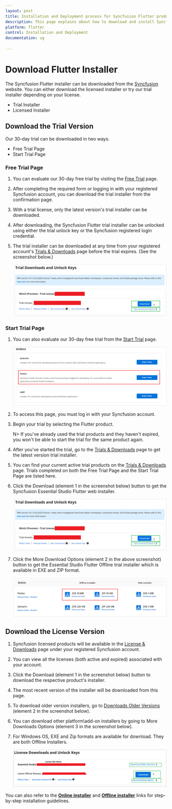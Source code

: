 ```yaml
---
layout: post
title: Installation and Deployment process for Syncfusion Flutter products
description: This page explains about how to download and install Syncfusion Essential Studio Flutter installer and deploy the Syncfusion Flutter component
platform: flutter
control: Installation and Deployment
documentation: ug

---
```


# Download Flutter Installer

The Syncfusion Flutter installer can be downloaded from the [Syncfusion](https://www.syncfusion.com/flutter-widgets) website. You can either download the licensed installer or try our trial installer depending on your license. 

   -	Trial Installer
   -	Licensed Installer


## Download the Trial Version

Our 30-day trial can be downloaded in two ways.

   * Free Trial Page
   * Start Trial Page


### Free Trial Page

1. You can evaluate our 30-day free trial by visiting the [Free Trial](https://www.syncfusion.com/downloads) page.
2. After completing the required form or logging in with your registered Syncfusion account, you can download the trial installer from the confirmation page. 
3. With a trial license, only the latest version's trial installer can be downloaded.
4. After downloading, the Syncfusion Flutter trial installer can be unlocked using either the trial unlock key or the Syncfusion registered login credential.
5. The trial installer can be downloaded at any time from your registered account's [Trials & Downloads](https://www.syncfusion.com/account/manage-trials/downloads) page before the trial expires. (See the screenshot below.)
 
   ![Trial and downloads of Syncfusion Essential Studio](download-images/trial-download.png)

### Start Trial Page

1. You can also evaluate our 30-day free trial from the [Start Trial](https://www.syncfusion.com/account/manage-trials/start-trials) page.
   
   ![Trial and downloads of Syncfusion Essential Studio](download-images/start-trial-download.png)
   
2. To access this page, you must log in with your Syncfusion account.
3. Begin your trial by selecting the Flutter product. 

   N> If you've already used the trial products and they haven't expired, you won't be able to start the trial for the same product again.

4. After you've started the trial, go to the [Trials & Downloads](https://www.syncfusion.com/account/manage-trials/downloads) page to get the latest version trial installer. 
5. You can find your current active trial products on the [Trials & Downloads](https://www.syncfusion.com/account/manage-trials/downloads) page. Trials completed on both the Free Trial Page and the Start Trial Page are listed here.
6. Click the Download (element 1 in the screenshot below) button to get the Syncfusion Essential Studio Flutter web installer.

   ![License and downloads of Syncfusion Essential Studio](download-images/start-trial-download-installer.png)

7. Click the More Download Options (element 2 in the above screenshot) button to get the Essential Studio Flutter Offline trial installer which is available in EXE and ZIP format.

   ![License and downloads of Syncfusion Essential Studio](download-images/start-trial-download-offline-installer.png)

   


## Download the License Version

1. Syncfusion licensed products will be available in the [License & Downloads](https://www.syncfusion.com/account/downloads) page under your registered Syncfusion account.
2. You can view all the licenses (both active and expired) associated with your account.
3. Click the Download (element 1 in the screenshot below) button to download the respective product's installer.
4. The most recent version of the installer will be downloaded from this page.
5. To download older version installers, go to [Downloads Older Versions](https://www.syncfusion.com/account/downloads/studio) (element 2 in the screenshot below).
6. You can download other platform\add-on installers by going to More Downloads Options (element 3 in the screenshot below).
7. For Windows OS, EXE and Zip formats are available for download. They are both Offline Installers.

   ![License and downloads of Syncfusion Essential Studio](download-images/license-download.png)
	

You can also refer to the [**Online installer**](https://help.syncfusion.com/flutter/installation-and-upgrade/install-using-the-web-installer) and [**Offline installer**](https://help.syncfusion.com/flutter/installation-and-upgrade/install-using-the-offline-installer) links for step-by-step installation guidelines.	
